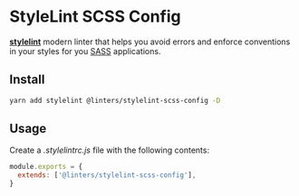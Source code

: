 # StyleLint SCSS Config

[**stylelint**](https://github.com/stylelint/stylelint) modern linter that helps you avoid errors and enforce conventions in your styles for you [SASS](https://github.com/sass/sass) applications.

## Install

```sh
yarn add stylelint @linters/stylelint-scss-config -D
```

## Usage

Create a _.stylelintrc.js_ file with the following contents:

```js
module.exports = {
  extends: ['@linters/stylelint-scss-config'],
}
```
